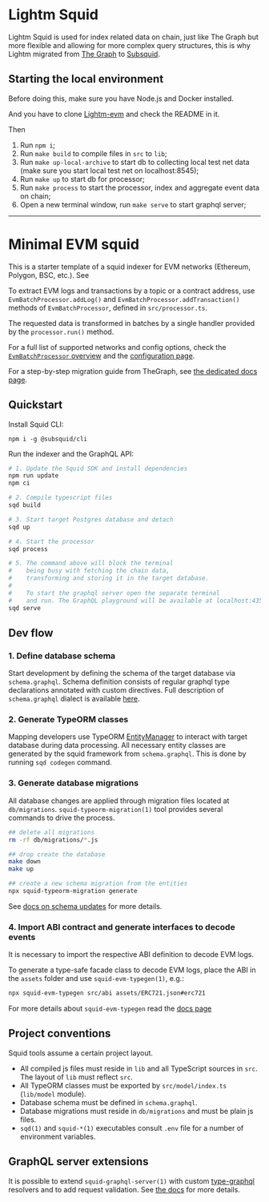 # Lightm Squid
Lightm Squid is used for index related data on chain, just like The Graph but more flexible and allowing for more complex query structures, this is why Lightm migrated from [The Graph](https://thegraph.com) to [Subsquid](https://subsquid.io).

## Starting the local environment

Before doing this, make sure you have Node.js and Docker installed.

And you have to clone [Lightm-evm](https://github.com/LightmNFT/Lightm-evm) and check the README in it.

Then

1. Run `npm i`;
2. Run `make build` to compile files in `src` to `lib`;
3. Run `make up-local-archive` to start db to collecting local test net data (make sure you start local test net on localhost:8545);
4. Run `make up` to start db for processor;
5. Run `make process` to start the processor, index and aggregate event data on chain;
6. Open a new terminal window, run `make serve` to start graphql server;

---

# Minimal EVM squid

This is a starter template of a squid indexer for EVM networks (Ethereum, Polygon, BSC, etc.). See 

To extract EVM logs and transactions by a topic or a contract address, use `EvmBatchProcessor.addLog()` and `EvmBatchProcessor.addTransaction()` methods of `EvmBatchProcessor`, defined in `src/processor.ts`. 

The requested data is transformed in batches by a single handler provided by the `processor.run()` method. 

For a full list of supported networks and config options,
check the [`EvmBatchProcessor` overview](https://docs.subsquid.io/develop-a-squid/evm-processor/) and the [configuration page](https://docs.subsquid.io/develop-a-squid/evm-processor/configuration/).


For a step-by-step migration guide from TheGraph, see [the dedicated docs page](https://docs.subsquid.io/migrate/migrate-subgraph/).

## Quickstart

Install Squid CLI:
```
npm i -g @subsquid/cli
```

Run the indexer and the GraphQL API:
```bash
# 1. Update the Squid SDK and install dependencies
npm run update
npm ci

# 2. Compile typescript files
sqd build

# 3. Start target Postgres database and detach
sqd up

# 4. Start the processor
sqd process

# 5. The command above will block the terminal
#    being busy with fetching the chain data, 
#    transforming and storing it in the target database.
#
#    To start the graphql server open the separate terminal
#    and run. The GraphQL playground will be available at localhost:4350graphl
sqd serve
```

## Dev flow

### 1. Define database schema

Start development by defining the schema of the target database via `schema.graphql`.
Schema definition consists of regular graphql type declarations annotated with custom directives.
Full description of `schema.graphql` dialect is available [here](https://docs.subsquid.io/schema-spec).

### 2. Generate TypeORM classes

Mapping developers use TypeORM [EntityManager](https://typeorm.io/#/working-with-entity-manager)
to interact with target database during data processing. All necessary entity classes are
generated by the squid framework from `schema.graphql`. This is done by running `sqd codegen` command.

### 3. Generate database migrations

All database changes are applied through migration files located at `db/migrations`.
`squid-typeorm-migration(1)` tool provides several commands to drive the process.

```bash
## delete all migrations
rm -rf db/migrations/*.js

## drop create the database
make down
make up

## create a new schema migration from the entities
npx squid-typeorm-migration generate      
```

See [docs on schema updates](https://docs.subsquid.io/develop-a-squid/schema-file/schema-updates/) for more details.

### 4. Import ABI contract and generate interfaces to decode events

It is necessary to import the respective ABI definition to decode EVM logs. 

To generate a type-safe facade class to decode EVM logs, place the ABI in the `assets` folder and use `squid-evm-typegen(1)`, e.g.:

```bash
npx squid-evm-typegen src/abi assets/ERC721.json#erc721
```

For more details about `squid-evm-typegen` read the [docs page](https://docs.subsquid.io/develop-a-squid/typegen/squid-evm-typegen/)

## Project conventions

Squid tools assume a certain project layout.

* All compiled js files must reside in `lib` and all TypeScript sources in `src`.
The layout of `lib` must reflect `src`.
* All TypeORM classes must be exported by `src/model/index.ts` (`lib/model` module).
* Database schema must be defined in `schema.graphql`.
* Database migrations must reside in `db/migrations` and must be plain js files.
* `sqd(1)` and `squid-*(1)` executables consult `.env` file for a number of environment variables.

## GraphQL server extensions

It is possible to extend `squid-graphql-server(1)` with custom
[type-graphql](https://typegraphql.com) resolvers and to add request validation. See [the docs](https://docs.subsquid.io/develop-a-squid/graphql-api/custom-resolvers/) for more details.


